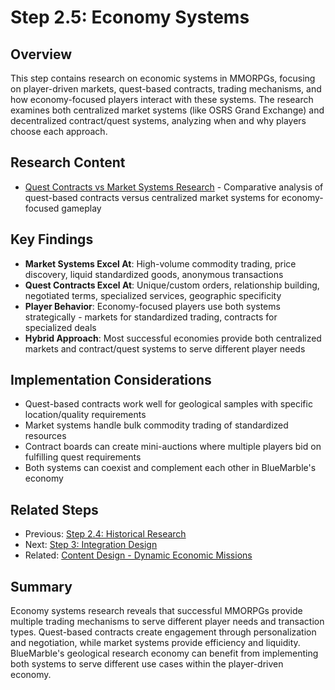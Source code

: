# Step 2.5: Economy Systems

## Overview

This step contains research on economic systems in MMORPGs, focusing on player-driven markets, quest-based contracts, trading mechanisms, and how economy-focused players interact with these systems. The research examines both centralized market systems (like OSRS Grand Exchange) and decentralized contract/quest systems, analyzing when and why players choose each approach.

## Research Content

- [Quest Contracts vs Market Systems Research](quest-contracts-vs-market-systems-research.md) - Comparative analysis of quest-based contracts versus centralized market systems for economy-focused gameplay

## Key Findings

- **Market Systems Excel At**: High-volume commodity trading, price discovery, liquid standardized goods, anonymous transactions
- **Quest Contracts Excel At**: Unique/custom orders, relationship building, negotiated terms, specialized services, geographic specificity
- **Player Behavior**: Economy-focused players use both systems strategically - markets for standardized trading, contracts for specialized deals
- **Hybrid Approach**: Most successful economies provide both centralized markets and contract/quest systems to serve different player needs

## Implementation Considerations

- Quest-based contracts work well for geological samples with specific location/quality requirements
- Market systems handle bulk commodity trading of standardized resources
- Contract boards can create mini-auctions where multiple players bid on fulfilling quest requirements
- Both systems can coexist and complement each other in BlueMarble's economy

## Related Steps

- Previous: [Step 2.4: Historical Research](../step-2.4-historical-research/)
- Next: [Step 3: Integration Design](../../step-3-integration-design/)
- Related: [Content Design - Dynamic Economic Missions](../../step-1-foundation/content-design/content-design-bluemarble.md)

## Summary

Economy systems research reveals that successful MMORPGs provide multiple trading mechanisms to serve different player needs and transaction types. Quest-based contracts create engagement through personalization and negotiation, while market systems provide efficiency and liquidity. BlueMarble's geological research economy can benefit from implementing both systems to serve different use cases within the player-driven economy.
